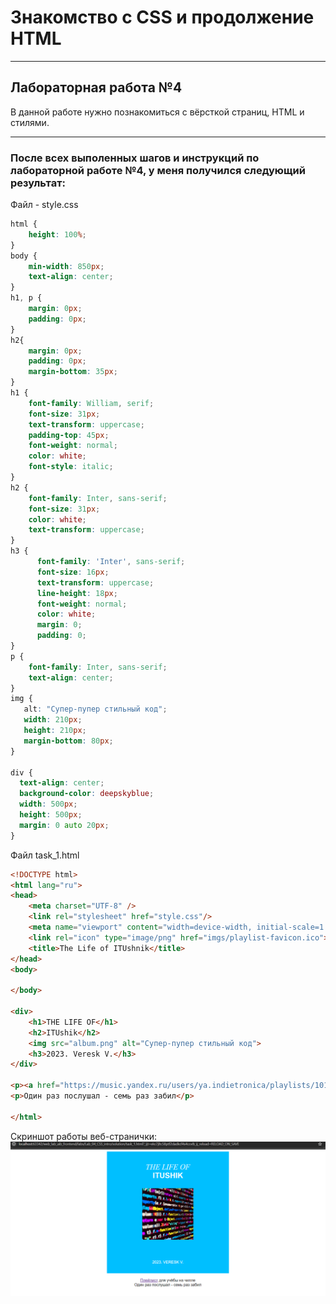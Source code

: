# Знакомство с CSS и продолжение HTML
___________________________________________________
## Лабораторная работа №4
В данной работе нужно познакомиться с вёрсткой страниц, HTML и стилями.
___________________________________________________
### После всех выполенных шагов и инструкций по лабораторной работе №4, у меня получился следующий результат:

Файл - style.css
```css
html {
    height: 100%;
}
body {
    min-width: 850px;
    text-align: center;
}
h1, p {
    margin: 0px;
    padding: 0px;
}
h2{
    margin: 0px;
    padding: 0px;
    margin-bottom: 35px;
}
h1 {
    font-family: William, serif;
    font-size: 31px;
    text-transform: uppercase;
    padding-top: 45px;
    font-weight: normal;
    color: white;
    font-style: italic;
}
h2 {
    font-family: Inter, sans-serif;
    font-size: 31px;
    color: white;
    text-transform: uppercase;
}
h3 {
      font-family: 'Inter', sans-serif;
      font-size: 16px;
      text-transform: uppercase;
      line-height: 18px;
      font-weight: normal;
      color: white;
      margin: 0;
      padding: 0;
}
p {
    font-family: Inter, sans-serif;
    text-align: center;
}
img {
   alt: "Супер-пупер стильный код";
   width: 210px;
   height: 210px;
   margin-bottom: 80px;
}

div {
  text-align: center;
  background-color: deepskyblue;
  width: 500px;
  height: 500px;
  margin: 0 auto 20px;
}

```
Файл task_1.html
```html
<!DOCTYPE html>
<html lang="ru">
<head>
    <meta charset="UTF-8" />
    <link rel="stylesheet" href="style.css"/>
    <meta name="viewport" content="width=device-width, initial-scale=1.0" />
    <link rel="icon" type="image/png" href="imgs/playlist-favicon.ico">
    <title>The Life of ITUshnik</title>
</head>
<body>

</body>

<div>
    <h1>THE LIFE OF</h1>
    <h2>ITUshik</h2>
    <img src="album.png" alt="Супер-пупер стильный код">
    <h3>2023. Veresk V.</h3>
</div>

<p><a href="https://music.yandex.ru/users/ya.indietronica/playlists/1013" target="_blank">Плейлист</a> для учёбы на чилле</p>
<p>Один раз послушал - семь раз забил</p>

</html>
```
Скриншот работы веб-странички:
![screen4](lab4screen.png)